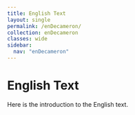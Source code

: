 ```yaml
---
title: English Text
layout: single
permalink: /enDecameron/
collection: enDecameron
classes: wide
sidebar:
  nav: "enDecameron"
---
```

# English Text
Here is the introduction to the English text.
